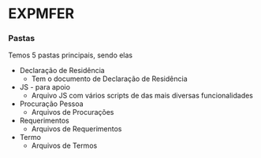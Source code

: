 # EXPMFER

### Pastas
Temos 5 pastas principais, sendo elas
- Declaração de Residência
  - Tem o documento de Declaração de Residência
- JS - para apoio
  - Arquivo JS com vários scripts de das mais diversas funcionalidades
- Procuração Pessoa
  - Arquivos de Procurações
- Requerimentos
  - Arquivos de Requerimentos
- Termo
  - Arquivos de Termos


